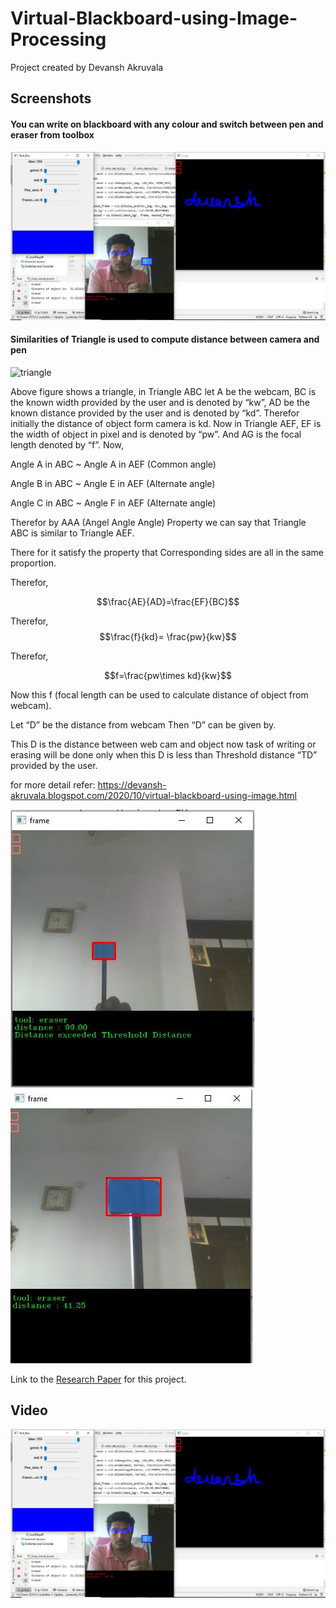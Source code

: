 # Virtual-Blackboard-using-Image-Processing
Project created by Devansh Akruvala
## Screenshots
#### You can write on blackboard with any colour and switch between pen and eraser from toolbox  
<img src="screenshots/final.JPG">

#### Similarities of Triangle is used to compute distance between camera and pen

![triangle](https://user-images.githubusercontent.com/61865437/182769212-af05f048-ddeb-4ac5-8871-c80a5998abe2.png)

Above figure shows a triangle, in Triangle ABC let A be the webcam, BC is the known width provided by the user and is denoted by “kw”, AD be the known distance provided by the user and is denoted by “kd”. Therefor initially the distance of object form camera is kd. Now in Triangle AEF, EF is the width of object in pixel and is denoted by “pw”. And AG is the focal length denoted by “f”.
Now,

Angle A in ABC ~ Angle A in AEF (Common angle)

Angle B in ABC ~ Angle E in AEF (Alternate angle)

Angle C in ABC ~ Angle F in AEF (Alternate angle)

Therefor by AAA (Angel Angle Angle) Property we can say that Triangle ABC is similar to Triangle AEF.

There for it satisfy the property that Corresponding sides are all in the same proportion.

Therefor,      
    
$$\frac{AE}{AD}=\frac{EF}{BC}$$

Therefor,  
$$\frac{f}{kd}= \frac{pw}{kw}$$

 Therefor,

$$f=\frac{pw\times kd}{kw}$$

Now this f (focal length can be used to calculate distance of object from webcam).

Let “D” be the distance from webcam Then “D” can be given by.

This D is the distance between web cam and object now task of writing or erasing will be done only when this D is less than Threshold distance “TD” provided by the user.

for more detail refer: https://devansh-akruvala.blogspot.com/2020/10/virtual-blackboard-using-image.html


<img src="screenshots/distance.JPG" >
<img src="screenshots/contours.JPG">

Link to the [Research Paper](https://drive.google.com/file/d/1GXBC8ku8Bi2qNl2FV3QynngLsswLX4GP/view?usp=sharing) for this project. 

## Video

[![Watch the video](screenshots/final.JPG)](https://youtu.be/gqLOmYf22hc)
